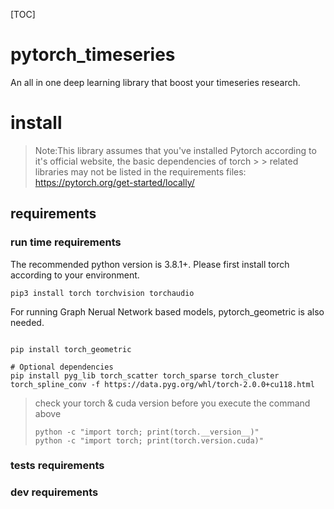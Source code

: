 [TOC]
# pytorch_timeseries
An all in one deep learning library that boost your timeseries research.

# install
> Note:This library assumes that you've installed Pytorch according to it's official website, the basic dependencies of torch > > related libraries may not be listed in the requirements files:
https://pytorch.org/get-started/locally/


## requirements

### run time requirements

The recommended python version is 3.8.1+.
Please first install torch according to your environment.
```
pip3 install torch torchvision torchaudio
```

For running Graph Nerual Network based models, pytorch_geometric is also needed.

```

pip install torch_geometric

# Optional dependencies
pip install pyg_lib torch_scatter torch_sparse torch_cluster torch_spline_conv -f https://data.pyg.org/whl/torch-2.0.0+cu118.html
```

>check your torch & cuda version before you execute the command above
>```
>python -c "import torch; print(torch.__version__)"
>python -c "import torch; print(torch.version.cuda)"
>```




### tests  requirements



### dev requirements


